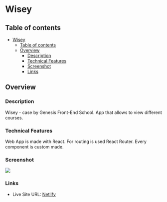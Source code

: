 # Wisey

## Table of contents

- [Wisey](#wisey)
  - [Table of contents](#table-of-contents)
  - [Overview](#overview)
    - [Description](#description)
    - [Technical Features](#technical-features)
    - [Screenshot](#screenshot)
    - [Links](#links)

## Overview

### Description

Wisey - case by Genesis Front-End School. App that allows to view different courses.

### Technical Features

Web App is made with React. For routing is used React Router. Every component is custom made.

### Screenshot

![](./Screenshoots)

### Links

-   Live Site URL: [Netlify]()
